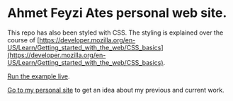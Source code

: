 # Ahmet Feyzi Ates personal web site.
This repo has also been styled with CSS. The styling is explained over the course of [https://developer.mozilla.org/en-US/Learn/Getting_started_with_the_web/CSS_basics](https://developer.mozilla.org/en-US/Learn/Getting_started_with_the_web/CSS_basics).

[Run the example live](http://mdn.github.io/beginner-html-site-styled/).

[Go to my personal site](https://ahmetfeyziates.github.io/) to get an idea about my previous and current work.
